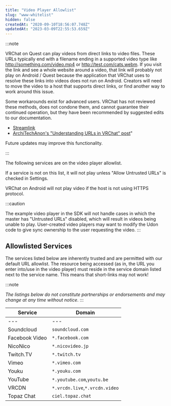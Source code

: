 ```yaml
---
title: "Video Player Allowlist"
slug: "www-whitelist"
hidden: false
createdAt: "2020-09-10T18:56:07.748Z"
updatedAt: "2023-03-09T22:55:53.659Z"
---
```

:::note

VRChat on Quest can play videos from direct links to video files. These URLs typically end with a filename ending in a supported video type like http://something.com/video.mp4 or http://test.com/cats.webm. If you visit the link and see a whole website around a video, that link will probably not play on Android / Quest because the application that VRChat uses to resolve these links into videos does not run on Android.  Creators will need to move the video to a host that supports direct links, or find another way to work around this issue.

Some workarounds exist for advanced users. VRChat has not reviewed these methods, does not condone them, and cannot guarantee their continued operation, but they have been recommended by suggested edits to our documentation.

* [Streamlink](https://streamlink.github.io)
* [ArchiTechAnon's "Understanding URLs in VRChat" post](https://ask.vrchat.com/t/protv-by-architechanon-usage-guides-and-walkthroughs/7029/11)"

Future updates may improve this functionality.

:::

The following services are on the video player allowlist.

If a service is not on this list, it will not play unless "Allow Untrusted URLs" is checked in Settings.

VRChat on Android will not play video if the host is not using HTTPS protocol.

:::caution

The example video player in the SDK will not handle cases in which the master has "Untrusted URLs" disabled, which will result in videos being unable to play. User-created video players may want to modify the Udon code to give sync ownership to the user requesting the video.
:::

## Allowlisted Services
The services listed below are inherently trusted and are permitted with our default URL allowlist. The resource being accessed (as in, the URL you enter into/use in the video player) must reside in the service domain listed next to the service name. This means that short-links may not work!

:::note

*The listings below do not constitute partnerships or endorsements and may change at any time without notice*.
:::

| Service | Domain |
| --- | --- |
| --- | --- |
| Soundcloud | `soundcloud.com` |
| Facebook Video | `*.facebook.com` |
| NicoNico | `*.nicovideo.jp` |
| Twitch.TV | `*.twitch.tv` |
| Vimeo | `*.vimeo.com` |
| Youku | `*.youku.com` |
| YouTube | `*.youtube.com`,`youtu.be` |
| VRCDN | `*.vrcdn.live`,`*.vrcdn.video` |
| Topaz Chat | `ciel.topaz.chat` |
